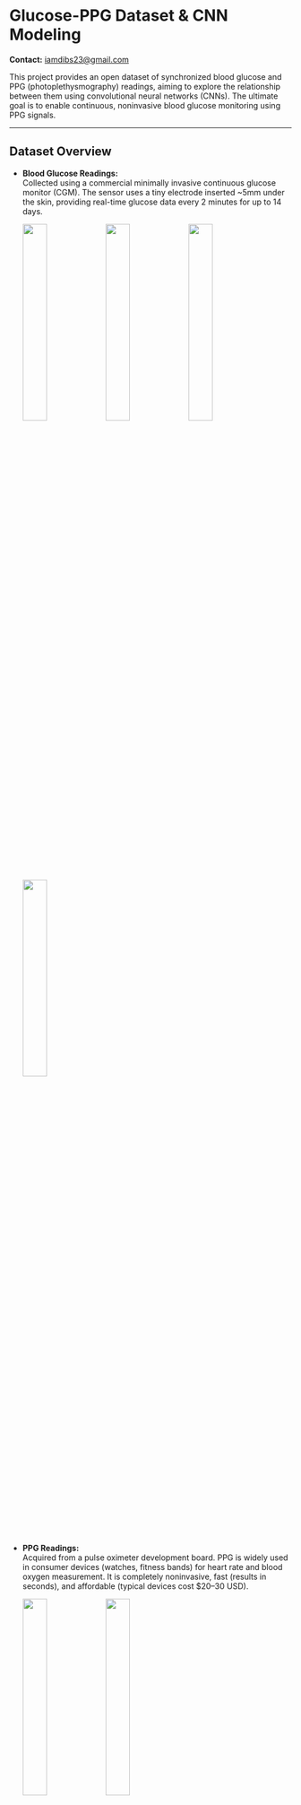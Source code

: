 # Glucose-PPG Dataset & CNN Modeling

**Contact:** iamdibs23@gmail.com

This project provides an open dataset of synchronized blood glucose and PPG (photoplethysmography) readings, aiming to explore the relationship between them using convolutional neural networks (CNNs). The ultimate goal is to enable continuous, noninvasive blood glucose monitoring using PPG signals.

---

## Dataset Overview

- **Blood Glucose Readings:**  
  Collected using a commercial minimally invasive continuous glucose monitor (CGM). The sensor uses a tiny electrode inserted ~5mm under the skin, providing real-time glucose data every 2 minutes for up to 14 days.

  <img src="imgs/sensor1.png" width="30%"> <img src="imgs/sensor2.jpg" width="30%">
  <img src="imgs/sensor3.jpg" width="30%"> <img src="imgs/d1.jpg" width="30%">

- **PPG Readings:**  
  Acquired from a pulse oximeter development board. PPG is widely used in consumer devices (watches, fitness bands) for heart rate and blood oxygen measurement. It is completely noninvasive, fast (results in seconds), and affordable (typical devices cost $20–30 USD).

  <img src="imgs/HOLYCHIP0541+BT.jpg" width="30%"> <img src="imgs/app.jpg" width="30%">

---

## Motivation

Traditional blood glucose monitoring often requires finger-pricking, which is painful and inconvenient for frequent testing. While CGMs are more convenient, they are expensive and not accessible to everyone. This project investigates whether PPG—a fast, cheap, and noninvasive method—can be used to estimate blood glucose levels.

---

## Data Format

- Each data file (~30KB) contains multiple data packets.
- **Packet structure:**  
  - Starts with `11551155`
  - Followed by 16 numbers:  
    - Even indices: IR light intensity  
    - Odd indices: LED light intensity  
  - Each packet represents a sample starting at the trough of the heart rate waveform, with light intensity sampled every 2ms.
- **File naming convention:**  
  `HHH_SSS_XXX_GGG`  
  - `HHH`: Heart rate (3 digits)  
  - `SSS`: SaO2 (3 digits)  
  - `XXX`: Finger (0=not recorded, 1=thumb ... 5=pinky)  
  - `GGG`: Glucose (10 × mmol/L)

  <img src="imgs/datalist.png" width="30%">
  <img src="imgs/datapacket.png" width="30%">

---

## Usage

- See `glucose.ipynb` for data loading and CNN modeling examples.
- Several CNN architectures have been tested. While validation MAE is below 3, real-world generalization remains challenging. Contributions and suggestions for improvement are welcome!

---

## Download

- **Dataset & Source Code:**  
  [https://github.com/Spidy104/glucose-PPG-MyOwn](https://github.com/Spidy104/glucose-PPG-MyOwn)

---

**Questions or suggestions?**  
Feel free to open an issue or contact: iamdibs23@gmail.com



